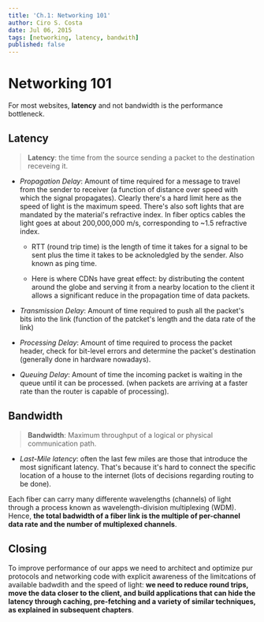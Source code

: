 ```yaml
---
title: 'Ch.1: Networking 101'
author: Ciro S. Costa
date: Jul 06, 2015
tags: [networking, latency, bandwith]
published: false
---
```


# Networking 101

For most websites, **latency** and not bandwidth is the performance bottleneck.

## Latency
> **Latency**: the time from the source sending a packet to the destination receveing it.

- *Propagation Delay*: Amount of time required for a message to travel from the sender to receiver (a function of distance over speed with which the signal propagates). Clearly there's a hard limit here as the speed of light is the maximum speed. There's also soft lights that are mandated by the material's refractive index. In fiber optics cables the light goes at about 200,000,000 m/s, corresponding to ~1.5 refractive index.
    - RTT (round trip time) is the length of time it takes for a signal to be sent plus the time it takes to be acknoledgled by the sender. Also known as ping time.

    - Here is where CDNs have great effect: by distributing the content around the globe and serving it from a nearby location to the client it allows a significant reduce in the propagation time of data packets.


- *Transmission Delay*: Amount of time required to push all the packet's bits into the link (function of the patcket's length and the data rate of the link)
- *Processing Delay*: Amount of time required to process the packet header, check for bit-level errors and determine the packet's destination (generally done in hardware nowadays).
- *Queuing Delay*: Amount of time the incoming packet is waiting in the queue until it can be processed. (when packets are arriving at a faster rate than the router is capable of processing).


## Bandwidth

> **Bandwidth**: Maximum throughput of a logical or physical communication path.

- *Last-Mile latency*: often the last few miles are those that introduce the most significant latency. That's because it's hard to connect the specific location of a house to the internet (lots of decisions regarding routing to be done).

Each fiber can carry many differente wavelengths (channels) of light through a process known as wavelength-division multiplexing (WDM). Hence, **the total badwidth of a fiber link is the multiple of per-channel data rate and the number of multiplexed channels**.

## Closing

To improve performance of our apps we need to architect and optimize pur protocols and networking code with explicit awareness of the limitcations of available badwdith and the speed of light: **we need to reduce round trips, move the data closer to the client, and build applications that can hide the latency through caching, pre-fetching and a variety of similar techniques, as explained in subsequent chapters**.











